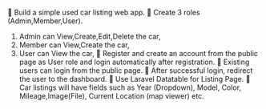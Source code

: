  Build a simple used car listing web app.
 Create 3 roles (Admin,Member,User).
1. Admin can View,Create,Edit,Delete the car,
2. Member can View,Create the car,
3. User can View the car,
 Register and create an account from the public page as User role and login automatically
after registration.
 Existing users can login from the public page.
 After successful login, redirect the user to the dashboard.
 Use Laravel Datatable for Listing Page.
 Car listings will have fields such as Year (Dropdown), Model, Color,
Mileage,Image(File), Current Location (map viewer) etc.
